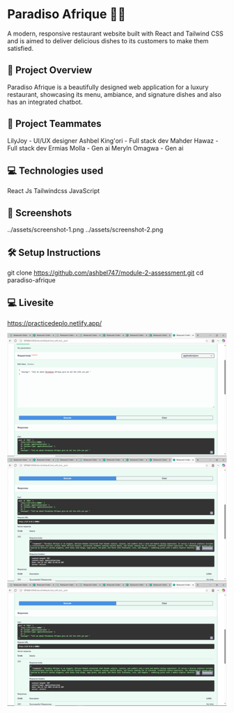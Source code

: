# Paradiso Afrique 👨‍🍳

A modern, responsive restaurant website built with React and Tailwind CSS and is aimed to deliver delicious dishes to its customers to make them satisfied.


## 🚀 Project Overview

Paradiso Afrique is a beautifully designed web application for a luxury restaurant, showcasing its menu, ambiance, and signature dishes and also has an integrated chatbot.

## 🚀 Project Teammates

LilyJoy - UI/UX designer
Ashbel King'ori - Full stack dev
Mahder Hawaz - Full stack dev
Ermias Molla - Gen ai
Meryln Omagwa - Gen ai

## 💻 Technologies used

React Js
Tailwindcss
JavaScript

## 📸 Screenshots

../assets/screenshot-1.png
../assets/screenshot-2.png

## 🛠️ Setup Instructions

   git clone https://github.com/ashbel747/module-2-assessment.git
   cd paradiso-afrique

## 💻 Livesite
https://practicedeplo.netlify.app/


![Chatbot UI](one.png)
![Chatbot UI](two.png)
![Chatbot UI](three.png)